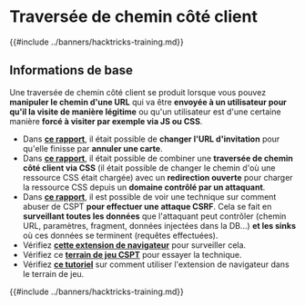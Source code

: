 # Traversée de chemin côté client

{{#include ../banners/hacktricks-training.md}}

## Informations de base

Une traversée de chemin côté client se produit lorsque vous pouvez **manipuler le chemin d'une URL** qui va être **envoyée à un utilisateur pour qu'il la visite de manière légitime** ou qu'un utilisateur est d'une certaine manière **forcé à visiter par exemple via JS ou CSS**.

- Dans [**ce rapport**](https://erasec.be/blog/client-side-path-manipulation/), il était possible de **changer l'URL d'invitation** pour qu'elle finisse par **annuler une carte**.
- Dans [**ce rapport**](https://mr-medi.github.io/research/2022/11/04/practical-client-side-path-traversal-attacks.html), il était possible de combiner une **traversée de chemin côté client via CSS** (il était possible de changer le chemin d'où une ressource CSS était chargée) avec un **redirection ouverte** pour charger la ressource CSS depuis un **domaine contrôlé par un attaquant**.
- Dans [**ce rapport**](https://blog.doyensec.com/2024/07/02/cspt2csrf.html), il est possible de voir une technique sur comment abuser de CSPT **pour effectuer une attaque CSRF**. Cela se fait en **surveillant toutes les données** que l'attaquant peut contrôler (chemin URL, paramètres, fragment, données injectées dans la DB...) **et les sinks** où ces données se terminent (requêtes effectuées).
- Vérifiez [**cette extension de navigateur**](https://addons.mozilla.org/en-US/firefox/addon/eval-villain/) pour surveiller cela.
- Vérifiez ce [**terrain de jeu CSPT**](https://github.com/doyensec/CSPTPlayground) pour essayer la technique.
- Vérifiez [**ce tutoriel**](https://blog.doyensec.com/2024/12/03/cspt-with-eval-villain.html) sur comment utiliser l'extension de navigateur dans le terrain de jeu.

{{#include ../banners/hacktricks-training.md}}
